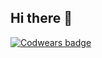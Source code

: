 ## Hi there 👋
[![Codwears badge](https://www.codewars.com/users/DariaKovaleva/badges/large)](https://www.codewars.com/users/DariaKovaleva)
<!--
**Daria-kovalevaa/Daria-kovalevaa** is a ✨ _special_ ✨ repository because its `README.md` (this file) appears on your GitHub profile.

Here are some ideas to get you started:

- 🔭 I’m currently working on ...
- 🌱 I’m currently learning ...
- 👯 I’m looking to collaborate on ...
- 🤔 I’m looking for help with ...
- 💬 Ask me about ...
- 📫 How to reach me: ...
- 😄 Pronouns: ...
- ⚡ Fun fact: ...
-->
